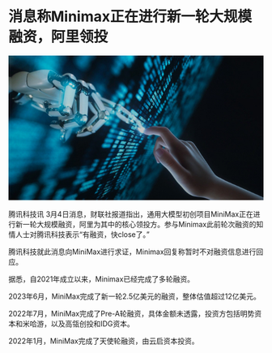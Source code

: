 # 消息称Minimax正在进行新一轮大规模融资，阿里领投

![c329f1d4a3c00a3257579b7a4f061d59.jpg](https://raw.githubusercontent.com/qqhsx/qqnews_image/main/2024/03/04/消息称Minimax正在进行新一轮大规模融资，阿里领投/c329f1d4a3c00a3257579b7a4f061d59.jpg)

腾讯科技讯
3月4日消息，财联社报道指出，通用大模型初创项目MiniMax正在进行新一轮大规模融资，阿里为其中的核心领投方。参与Minimax此前轮次融资的知情人士对腾讯科技表示“有融资，快close了。”

腾讯科技就此消息向MiniMax进行求证，Minimax回复称暂时不对融资信息进行回应。

据悉，自2021年成立以来，Minimax已经完成了多轮融资。

2023年6月，MiniMax完成了新一轮2.5亿美元的融资，整体估值超过12亿美元。

2022年7月，MiniMax完成了Pre-A轮融资，具体金额未透露，投资方包括明势资本和米哈游，以及高瓴创投和IDG资本。

2022年1月，MiniMax完成了天使轮融资，由云启资本投资。

